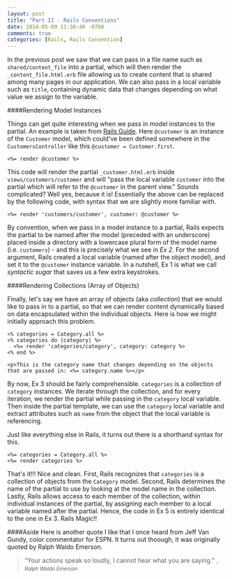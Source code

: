 ```yaml
---
layout: post
title: "Part II - Rails Conventions"
date: 2014-05-09 11:38:40 -0700
comments: true
categories: [Rails, Rails Convention]
---
```


In the previous post we saw that we can pass in a file name such as `shared/content_file` into a partial, which will then render the `_content_file.html.erb` file allowing us to create content that is shared among many pages in our application. We can also pass in a local variable such as `title`, containing dynamic data that changes depending on what value we assign to the variable.   

####Rendering Model Instances

Things can get quite interesting when we pass in model instances to the partial. An example is taken from [Rails Guide](http://guides.rubyonrails.org/layouts_and_rendering.html). Here `@customer` is an instance of the `Customer` model, which could've been defined somewhere in the `CustomersController` like this `@customer = Customer.first`. 

```erb Ex 1: Rendering Instance Objects (Simplified Way)
<%= render @customer %>
```

This code will render the partial `_customer.html.erb` inside `views/customers/customer` and will "pass the local variable `customer` into the partial which will refer to the `@customer` in the parent view." Sounds complicated? Well yes, because it is! Essentially the above can be replaced by the following code, with syntax that we are slightly more familiar with.

```erb Ex 2: Rendering Instance Objects (Explicit Way)
<%= render 'customers/customer', customer: @customer %>  
```

By convention, when we pass in a model instance to a partial, Rails expects the partial to be named after the model (preceded with an underscore) placed inside a directory with a lowercase plural form of the model name (i.e. `customers`) - and this is precisely what we see in *Ex 2*. For the second argument, Rails created a local variable (named after the object model), and set it to the `@customer` instance variable. In a nutshell, Ex 1 is what we call *syntactic sugar* that saves us a few extra keystrokes. 

####Rendering Collections (Array of Objects)

Finally, let's say we have an array of objects (aka *collection*) that we would like to pass in to a partial, so that we can render content dynamically based on data encapsulated within the individual objects. Here is how we might initially approach this problem. 

```erb Ex 3: Rendering Collections (Long Way)
<% categories = Category.all %>
<% categories do |category| %>
  <%= render 'categories/category', category: category %>
<% end %>
``` 

```erb Ex 4: Inside Partial (located inside app/views/categories/_category.html.erb) 
<p>This is the category name that changes depending on the objects that are passed in: <%= category.name %></p>
```

By now, Ex 3 should be fairly comprehensible. `categories` is a collection of `category` instances. We iterate through the collection, and for every iteration, we render the partial while passing in the `category` local variable. Then inside the partial template, we can use the `category` local variable and extract attributes such as `name` from the object that the local variable is referencing. 

Just like everything else in Rails, it turns out there is a shorthand syntax for this. 

```erb Ex 5: Rendering Collections (Short Way)
<%= categories = Category.all %>
<%= render categories %>
```

That's it!!! Nice and clean. First, Rails recognizes that `categories` is a collection of objects from the `Category` model. Second, Rails determines the name of the partial to use by looking at the model name in the collection. Lastly, Rails allows access to each member of the collection, within individual instances of the partial, by assigning each member to a local variable named after the partial. Hence, the code in Ex 5 is entirely identical to the one in Ex 3. Rails Magic!!

####Aside
Here is another quote I like that I once heard from Jeff Van Gundy, color commentator for ESPN. It turns out thoough, it was originally quoted by Ralph Waldo Emerson. 

> “Your actions speak so loudly, I cannot hear what you are saying.” 
> <cite><sub> - Ralph Waldo Emerson</sub></cite>  


  








